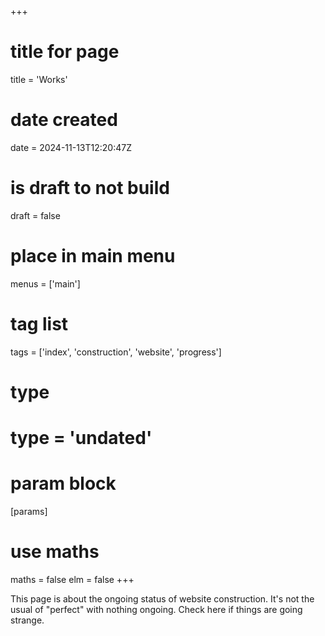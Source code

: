 +++
# title for page
title = 'Works'
# date created
date = 2024-11-13T12:20:47Z
# is draft to not build
draft = false
# place in main menu
menus = ['main']
# tag list
tags = ['index', 'construction', 'website', 'progress']
# type
# type = 'undated'
# param block
[params]
# use maths
maths = false
elm = false
+++

This page is about the ongoing status of website construction. It's not the
usual of "perfect" with nothing ongoing. Check here if things are going
strange.
